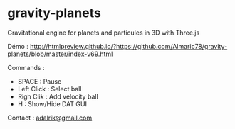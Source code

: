 # gravity-planets

Gravitational engine for planets and particules in 3D with Three.js

Démo : http://htmlpreview.github.io/?https://github.com/Almaric78/gravity-planets/blob/master/index-v69.html

Commands : 
- SPACE : Pause
- Left Click : Select ball
- Righ Clik : Add velocity ball
- H : Show/Hide DAT GUI

Contact : adalrik@gmail.com
